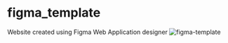 # figma_template
Website created using Figma Web Application designer
![figma-template](/figma-template/figma-website.png)
